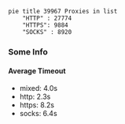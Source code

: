 
```mermaid
pie title 39967 Proxies in list
    "HTTP" : 27774
    "HTTPS": 9884
    "SOCKS" : 8920
```

### Some Info
#### Average Timeout

- mixed: 4.0s
- http: 2.3s
- https: 8.2s
- socks: 6.4s